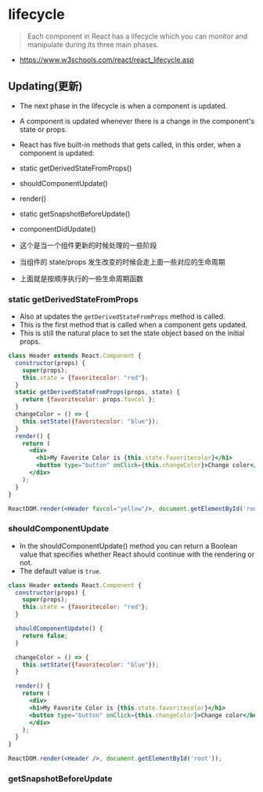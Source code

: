 # lifecycle
> Each component in React has a lifecycle which you can monitor and manipulate during its three main phases.
- https://www.w3schools.com/react/react_lifecycle.asp

## Updating(更新)
- The next phase in the lifecycle is when a component is updated.
- A component is updated whenever there is a change in the component's state or props.
- React has five built-in methods that gets called, in this order, when a component is updated:

- static getDerivedStateFromProps()
- shouldComponentUpdate()
- render()
- static getSnapshotBeforeUpdate()
- componentDidUpdate()

- 这个是当一个组件更新的时候处理的一些阶段
- 当组件的 state/props 发生改变的时候会走上面一些对应的生命周期
- 上面就是按顺序执行的一些生命周期函数


### static getDerivedStateFromProps
- Also at updates the `getDerivedStateFromProps` method is called. 
- This is the first method that is called when a component gets updated.
- This is still the natural place to set the state object based on the initial props.

```jsx
class Header extends React.Component {
  constructor(props) {
    super(props);
    this.state = {favoritecolor: "red"};
  }
  static getDerivedStateFromProps(props, state) {
    return {favoritecolor: props.favcol };
  }
  changeColor = () => {
    this.setState({favoritecolor: "blue"});
  }
  render() {
    return (
      <div>
        <h1>My Favorite Color is {this.state.favoritecolor}</h1>
        <button type="button" onClick={this.changeColor}>Change color</button>
      </div>
    );
  }
}

ReactDOM.render(<Header favcol="yellow"/>, document.getElementById('root'));
```

### shouldComponentUpdate
- In the shouldComponentUpdate() method you can return a Boolean value that specifies whether React should continue with the rendering or not.
- The default value is `true`.


```jsx
class Header extends React.Component {
  constructor(props) {
    super(props);
    this.state = {favoritecolor: "red"};
  }

  shouldComponentUpdate() {
    return false;
  }

  changeColor = () => {
    this.setState({favoritecolor: "blue"});
  }

  render() {
    return (
      <div>
      <h1>My Favorite Color is {this.state.favoritecolor}</h1>
      <button type="button" onClick={this.changeColor}>Change color</button>
      </div>
    );
  }
}

ReactDOM.render(<Header />, document.getElementById('root'));
```

### getSnapshotBeforeUpdate

